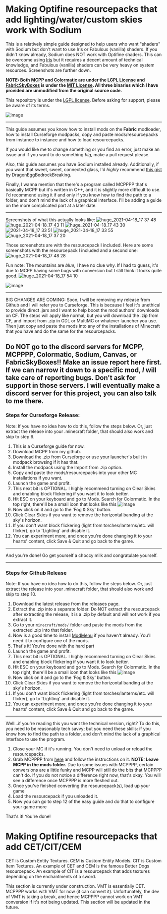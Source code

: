 # Making Optifine resourcepacks that add lighting/water/custom skies work with Sodium
This is a relatively simple guide designed to help users who want "shaders" with Sodium but don't want to use Iris or Fabulous (vanilla) shaders. If you didn't know already, Sodium does NOT work with Optifine shaders. This can be overcome using [Iris](https://github.com/IrisShaders/Iris) but it requires a decent amount of technical knowledge, and Fabulous (vanilla) shaders can be very heavy on system resources. Screenshots are further down.


**NOTE: Both [MCPP](https://github.com/LambdAurora/MCPatcherPatcher) and [Colormatic](https://github.com/kvverti/colormatic) are under the [LGPL License](https://github.com/LambdAurora/MCPatcherPatcher/blob/main/LICENSE) and [FabricSkyBoxes](https://github.com/AMereBagatelle/fabricskyboxes) is under the [MIT License](https://github.com/AMereBagatelle/fabricskyboxes/blob/1.16.x-master/LICENSE). All three binaries which I have provided are unmodified from the original source code.**

This repository is under the [LGPL license](LICENSE.txt). Before asking for support, please be aware of its terms.

![image](https://user-images.githubusercontent.com/82773235/115881185-80faf480-a419-11eb-9cd9-af5bd59f1082.png)

---

This guide assumes you know how to install mods on the **Fabric** modloader, how to install Curseforge modpacks, copy and paste mods/resourcepacks from instance to instance and how to load resourcepacks.

If you would like me to change something or you find an error, just make an issue and if you want to do something *big*, make a pull request please.

Also, this guide assumes you have Sodium installed already. Additionally, if you want that sweet, sweet, connected glass, I'd *highly* recommend [this gist](https://gist.github.com/DragonEggBedrockBreaking/c1ddf9c2543ad0d56b8e49f80c283b99) by DragonEggBedrockBreaking.

Finally, I wanna mention that there's a program called MCPPPP that's basically MCPP but it's written in C++, and it is slightly more difficult to use. I'd recommend using it if and only if you know how to find the path to a folder, and don't mind the lack of a graphical interface. I'll be adding a guide on the more complicated part at a later date. 

---

Screenshots of what this actually looks like:
![huge_2021-04-18_17 37 48](https://user-images.githubusercontent.com/82773235/115161892-260a7b80-a06e-11eb-9249-0783c52ee721.png)
![huge_2021-04-18_17 43 11](https://user-images.githubusercontent.com/82773235/115161893-260a7b80-a06e-11eb-857f-bb46c40b7aef.png)
![huge_2021-04-18_17 43 30](https://user-images.githubusercontent.com/82773235/115161894-26a31200-a06e-11eb-8a59-2e037c6a6951.png)
![2021-04-18_17 33 51](https://user-images.githubusercontent.com/82773235/115161895-26a31200-a06e-11eb-85b2-5746064edd80.png)
![huge_2021-04-18_17 33 55](https://user-images.githubusercontent.com/82773235/115161896-26a31200-a06e-11eb-96c7-bd22ec230f29.png)
![huge_2021-04-18_17 37 20](https://user-images.githubusercontent.com/82773235/115161897-273ba880-a06e-11eb-852d-f71edab8b4b8.png)

Those screenshots are with the resourcepack I included.
Here are some screenshots with the resourcepack I included and a second one:
![huge_2021-04-18_17 48 28](https://user-images.githubusercontent.com/82773235/115162025-0162d380-a06f-11eb-8671-1c00154b807a.png)

Fun note: The mountains are *blue*, I have no clue why. If I had to guess, it's due to MCPP having some bugs with conversion but I still think it looks quite good. 
![huge_2021-04-18_17 54 10](https://user-images.githubusercontent.com/82773235/115162065-3f5ff780-a06f-11eb-8622-7e74c93585ef.png)

[//]: # (This next screenshot is using the more technical way that should make things look slightly better; I haven't gotten around to taking it yet)


![image](https://user-images.githubusercontent.com/82773235/115881298-9b34d280-a419-11eb-9ff9-303e201bb3c9.png)


---


BIG CHANGES ARE COMING: Soon, I will be removing my release from Github and I will refer you to Curseforge. This is because I feel it's unethical to provide direct .jars and I want to help boost the mod authors' downloads on CF. The steps will apply like normal, but you will download the .zip from CF, and import from .zip in GDL or MultiMC or whatever launcher you use. Then just copy and paste the mods into any of the installations of Minecraft that you have and do the same for the resourcepacks.

## Do NOT go to the discord servers for MCPP, MCPPPP, Colormatic, Sodium, Canvas, or FabricSkyBoxes!! Make an issue report here first. If we can narrow it down to a specific mod, *I* will take care of reporting bugs. Don't ask for support in those servers. I will eventually make a discord server for this project, you can also talk to me there.

### Steps for Curseforge Release:
Note: If you have no idea how to do this, follow the steps below. Or, just extract the release into your .minecraft folder, that should also work and skip to step 6.


1) This is a Curseforge guide for now.
2) Download MCPP from my github.
3) Download the .zip from Curseforge or use your launcher's built in modpack browsing if it has that. 
4) Install the modpack using the Import from .zip option.
5) Copy and paste the mods/resourcepacks into your other MC installations if you want.
6) Launch the game and profit.
7) This next bit is OPTIONAL. I highly recommend turning on Clear Skies and enabling block flickering if you want it to look better. 
 8) Hit ESC on your keyboard and go to Mods. Search for Colormatic. In the top right, there'll be a small icon that looks like this
![image](https://user-images.githubusercontent.com/82773235/115439311-70aa0600-a1dc-11eb-85ed-2a3a3e092cfc.png)
9) Now click on it and go to the 'Fog & Sky' button.
10) Click Clear Skies if you want to remove the horizontal banding at the sky's horizon. 
11) If you don't want block flickering (light from torches/lanterns/etc. will flicker), go to 'Lighting' and disable it.
12) You can experiment more, and once you're done changing it to your hearts' content, click Save & Quit and go back to the game.

---

And you're done! Go get yourself a choccy milk and congratulate yourself. 

---

### Steps for Github Release
Note: If you have no idea how to do this, follow the steps below. Or, just extract the release into your .minecraft folder, that should also work and skip to step 10.


1) Download the latest release from the releases page.
2) Extract the .zip into a separate folder. Do NOT extract the resourcepack after extracting the release, it is a .zip by default and will not work if you extract it.
3) Go to your `minecraft/mods/` folder and paste the mods from the extracted .zip into that folder.
4) Now is a good time to install [ModMenu](https://www.curseforge.com/minecraft/mc-mods/modmenu) if you haven't already. You'll need it to configure one of the mods. 
5) That's it! You're done with the hard part
6) Launch the game and profit.
7) This next bit is OPTIONAL. I highly recommend turning on Clear Skies and enabling block flickering if you want it to look better. 
8) Hit ESC on your keyboard and go to Mods. Search for Colormatic. In the top right, there'll be a small icon that looks like this
![image](https://user-images.githubusercontent.com/82773235/115439311-70aa0600-a1dc-11eb-85ed-2a3a3e092cfc.png)
9) Now click on it and go to the 'Fog & Sky' button.
10) Click Clear Skies if you want to remove the horizontal banding at the sky's horizon. 
11) If you don't want block flickering (light from torches/lanterns/etc. will flicker), go to 'Lighting' and disable it.
12) You can experiment more, and once you're done changing it to your hearts' content, click Save & Quit and go back to the game.
 
---

Well...if you're reading this you want the technical version, right? To do this, you need to be reasonably tech savvy; but you need these skills: if you know how to find the path to a folder, and don't mind the lack of a graphical interface to use the program.
1) Close your MC if it's running. You don't need to unload or reload the resourcepacks.
2) Grab MCPPPP from [here](https://github.com/supsm/MCPPPP) and follow the instructions on it.
**NOTE: Leave MCPP in the mods folder.** Due to some issues with MCPPPP, certain conversions are a little funky and MCPP will still do the bits that MCPPPP can't do. If you do not notice a difference right now, that's okay. You will see a difference once MCPPPP is more fleshed out. 
3) Once you've finished converting the resourcepack(s), load up your game
4) Load the resourcepack if you unloaded it.
5) Now you can go to step 12 of the easy guide and do that to configure your game more

That's it! You're done!

# Making Optifine resourcepacks that add CET/CIT/CEM
CET is Custom Entity Textures. CEM is Custom Entity Models. CIT is Custom Item Textures. 
An example of CET and CEM is the famous Better Dogs resourcepack. An example of CIT is a resourcepack that adds textures depending on the enchantments of a sword.

This section is currently under construction. VMT is essentially CET. MCPPPP works with VMT for now (it can convert it). Unfortunately, the dev of VMT is taking a break, and hence MCPPPP cannot work on VMT conversion if it's not being updated.
This section will be updated in the future.
